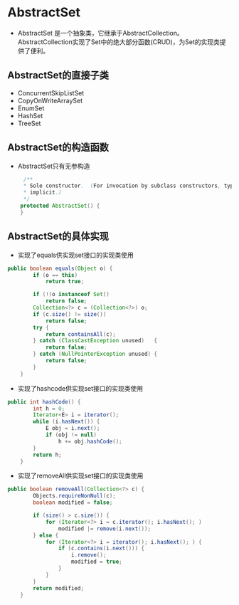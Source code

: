 # AbstractSet
- AbstractSet 是一个抽象类，它继承于AbstractCollection。AbstractCollection实现了Set中的绝大部分函数(CRUD)，为Set的实现类提供了便利。
## AbstractSet的直接子类
- ConcurrentSkipListSet
- CopyOnWriteArraySet
- EnumSet
- HashSet
- TreeSet
## AbstractSet的构造函数
- AbstractSet只有无参构造
```java
     /**
     * Sole constructor.  (For invocation by subclass constructors, typically
     * implicit.)
     */
    protected AbstractSet() {
    }
```
## AbstractSet的具体实现
- 实现了equals供实现set接口的实现类使用
```java
public boolean equals(Object o) {
        if (o == this)
            return true;

        if (!(o instanceof Set))
            return false;
        Collection<?> c = (Collection<?>) o;
        if (c.size() != size())
            return false;
        try {
            return containsAll(c);
        } catch (ClassCastException unused)   {
            return false;
        } catch (NullPointerException unused) {
            return false;
        }
    }
```
- 实现了hashcode供实现set接口的实现类使用
```java
public int hashCode() {
        int h = 0;
        Iterator<E> i = iterator();
        while (i.hasNext()) {
            E obj = i.next();
            if (obj != null)
                h += obj.hashCode();
        }
        return h;
    }
```
- 实现了removeAll供实现set接口的实现类使用
```java
public boolean removeAll(Collection<?> c) {
        Objects.requireNonNull(c);
        boolean modified = false;

        if (size() > c.size()) {
            for (Iterator<?> i = c.iterator(); i.hasNext(); )
                modified |= remove(i.next());
        } else {
            for (Iterator<?> i = iterator(); i.hasNext(); ) {
                if (c.contains(i.next())) {
                    i.remove();
                    modified = true;
                }
            }
        }
        return modified;
    }
```